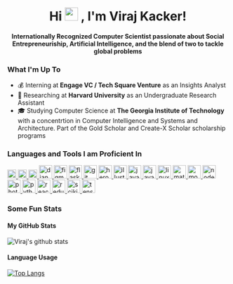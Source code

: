 <h1 align = "center">Hi <img src="https://raw.githubusercontent.com/MartinHeinz/MartinHeinz/master/wave.gif" width="30px">
, I'm Viraj Kacker!
</h1>
<h4 align = "center">Internationally Recognized Computer Scientist passionate about Social Entrepreneuriship, Artificial Intelligence, and the blend of two to tackle global problems </h4>

### What I'm Up To
- 💰 Interning at **Engage VC / Tech Square Venture** as an Insights Analyst
- 🔬 Researching at **Harvard University** as an Undergraduate Research Assistant
- 🎓 Studying Computer Science at **The Georgia Institute of Technology** with a concentrtion in Computer Intelligence and Systems and Architecture. Part of the Gold Scholar and Create-X Scholar scholarship programs

### Languages and Tools I am Proficient In
<p align="left"> <a href="https://www.arduino.cc/" target="_blank"> <img src="https://cdn.worldvectorlogo.com/logos/arduino-1.svg" alt="arduino" width = "20" height = "20"/> </a> <a href="https://www.chartjs.org" target="_blank"> <img src="https://www.chartjs.org/media/logo-title.svg" alt="chartjs" width = "20" height = "20"/> </a> <a href="https://d3js.org/" target="_blank"> <img src="https://devicons.github.io/devicon/devicon.git/icons/d3js/d3js-original.svg" alt="d3js" width = "20" height = "20"/> </a> <a href="https://www.djangoproject.com/" target="_blank"> <img src="https://devicons.github.io/devicon/devicon.git/icons/django/django-original.svg" alt="django" width = "30" height = "30"/> </a> <a href="https://www.figma.com/" target="_blank"> <img src="https://www.vectorlogo.zone/logos/figma/figma-icon.svg" alt="figma" width = "30" height = "30"/> </a> <a href="https://flask.palletsprojects.com/" target="_blank"> <img src="https://www.vectorlogo.zone/logos/pocoo_flask/pocoo_flask-icon.svg" alt="flask" width = "30" height = "30"/> </a> <a href="https://git-scm.com/" target="_blank"> <img src="https://www.vectorlogo.zone/logos/git-scm/git-scm-icon.svg" alt="git" width = "30" height = "30"/> </a> <a href="https://heroku.com" target="_blank"> <img src="https://www.vectorlogo.zone/logos/heroku/heroku-icon.svg" alt="heroku" width = "30" height = "30"/> </a> <a href="https://www.adobe.com/in/products/illustrator.html" target="_blank"> <img src="https://www.vectorlogo.zone/logos/adobe_illustrator/adobe_illustrator-icon.svg" alt="illustrator" width = "30" height = "30"/> </a> <a href="https://www.java.com" target="_blank"> <img src="https://devicons.github.io/devicon/devicon.git/icons/java/java-original-wordmark.svg" alt="java" width = "30" height = "30"/> </a> <a href="https://developer.mozilla.org/en-US/docs/Web/JavaScript" target="_blank"> <img src="https://devicons.github.io/devicon/devicon.git/icons/javascript/javascript-original.svg" alt="javascript" width = "30" height = "30"/> </a> <a href="https://www.linux.org/" target="_blank"> <img src="https://devicons.github.io/devicon/devicon.git/icons/linux/linux-original.svg" alt="linux" width = "30" height = "30"/> </a> <a href="https://www.mathworks.com/" target="_blank"> <img src="https://raw.githubusercontent.com/simple-icons/simple-icons/master/icons/mathworks.svg" alt="matlab" width = "30" height = "30"/> </a> <a href="https://www.mongodb.com/" target="_blank"> <img src="https://devicons.github.io/devicon/devicon.git/icons/mongodb/mongodb-original-wordmark.svg" alt="mongodb" width = "30" height = "30"/> </a> <a href="https://nodejs.org" target="_blank"> <img src="https://devicons.github.io/devicon/devicon.git/icons/nodejs/nodejs-original-wordmark.svg" alt="nodejs" width = "30" height = "30"/> </a> <a href="https://www.photoshop.com/en" target="_blank"> <img src="https://devicons.github.io/devicon/devicon.git/icons/photoshop/photoshop-plain.svg" alt="photoshop" width = "30" height = "30"/> </a> <a href="https://www.python.org" target="_blank"> <img src="https://devicons.github.io/devicon/devicon.git/icons/python/python-original.svg" alt="python" width = "30" height = "30"/> </a> <a href="https://reactjs.org/" target="_blank"> <img src="https://devicons.github.io/devicon/devicon.git/icons/react/react-original-wordmark.svg" alt="react" width = "30" height = "30"/> </a> <a href="https://redux.js.org" target="_blank"> <img src="https://devicons.github.io/devicon/devicon.git/icons/redux/redux-original.svg" alt="redux" width = "30" height = "30"/> </a> <a href="https://scikit-learn.org/" target="_blank"> <img src="https://upload.wikimedia.org/wikipedia/commons/0/05/Scikit_learn_logo_small.svg" alt="scikit_learn" width = "30" height = "30"/> </a> <a href="https://www.tensorflow.org" target="_blank"> <img src="https://www.vectorlogo.zone/logos/tensorflow/tensorflow-icon.svg" alt="tensorflow" width = "30" height = "30"/> </a> </p>

### Some Fun Stats 
#### My GitHub Stats
![Viraj's github stats](https://github-readme-stats.vercel.app/api?username=vkacker&theme=dark&show_icons=true)

#### Language Usage
[![Top Langs](https://github-readme-stats.vercel.app/api/top-langs/?username=vkacker&layout=compact)](https://github.com/anuraghazra/github-readme-stats)


